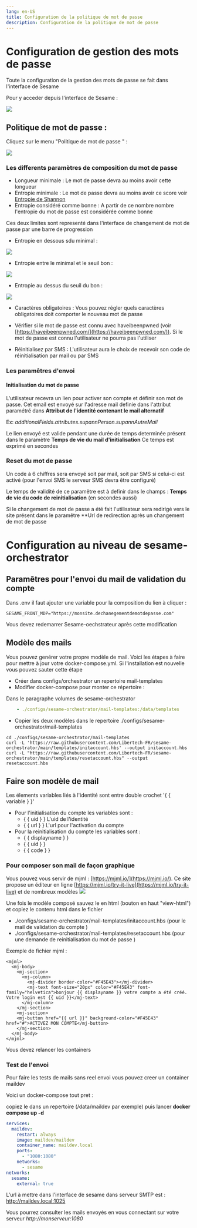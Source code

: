 ```yaml
---
lang: en-US
title: Configuration de la politique de mot de passe
description: Configuration de la politique de mot de passe
---
```

# Configuration de gestion des mots de passe

Toute la configuration de la gestion des mots de passe se fait dans l'interface de Sesame

Pour y acceder depuis l'interface de Sesame : 

![](.config-gestion-mdp_images/59f4a9e2.png)


## Politique de mot de passe : 

Cliquez sur le menu "Politique de mot de passe " : 

![](.config-gestion-mdp_images/5060f9da.png)

### Les differents paramètres de composition du mot de passe 
* Longueur minimale : Le mot de passe devra au moins avoir cette longueur
* Entropie minimale : Le mot de passe devra au moins avoir ce score voir [Entropie de Shannon](https://fr.wikipedia.org/wiki/Entropie_de_Shannon)
* Entropie considéré comme bonne : A partir de ce nombre nombre l'entropie du mot de passe est considérée comme bonne 

Ces deux limites sont representé dans l'interface de changement de mot de passe par une barre de progression 
* Entropie en dessous sdu minimal :

![](.config-gestion-mdp_images/27b2c6b2.png)
* Entropie entre le minimal et le seuil bon :

![](.config-gestion-mdp_images/65419e95.png)
* Entropie au dessus du seuil du bon : 

![](.config-gestion-mdp_images/c11eea52.png)

* Caractères obligatoires : Vous pouvez régler quels caractères obligatoires doit comporter le nouveau mot de passe 
* Vérifier si le mot de passe est connu avec haveibeenpwned (voir [https://haveibeenpwned.com/](https://haveibeenpwned.com/)). Si le mot de passe est connu l'utilisateur ne pourra pas l'utiliser

* Réinitialisez par SMS : L'utilisateur aura le choix de recevoir son code de réinitialisation par mail ou par SMS
### Les paramêtres d'envoi
#### Initialisation du mot de passe 
L'utilisateur recevra un lien pour activer son compte et définir son mot de passe. Cet email est envoyé sur l'adresse mail definie dans l'attribut paramétré
dans **Attribut de l'identité contenant le mail alternatif**

Ex: *additionalFields.attributes.supannPerson.supannAutreMail*

Le lien envoyé est valide pendant une durée de temps determinée présent dans le paramètre **Temps de vie du mail d'initialisation** Ce temps est exprimé en secondes 

### Reset du mot de passe 
Un code à 6 chiffres sera envoyé soit par mail, soit par SMS si celui-ci est activé (pour l'envoi SMS le serveur SMS devra être configuré)

Le temps de validité de ce paramêtre est à definir dans le champs : **Temps de vie du code de reinitialisation** (en secondes aussi)

Si le changement de mot de passe a été fait l'utilisateur sera redirigé vers le site présent dans le paramêtre **Url de redirection après un changement de mot de passe
# Configuration au niveau de sesame-orchestrator 
## Paramêtres pour l'envoi du mail de validation du compte
Dans .env il faut ajouter une variable pour la composition du lien à cliquer : 
```
SESAME_FRONT_MDP="https://monsite.dechanegementdemotdepasse.com"
```
Vous devez redemarrer Sesame-oechstrateur après cette modification

## Modèle des mails 
Vous pouvez genérer votre propre modèle de mail. Voici les étapes à faire pour mettre à jour votre docker-compose.yml. Si l'installation est nouvelle vous pouvez sauter cette étape
* Créer dans configs/orchestrator un repertoire mail-templates
* Modifier docker-compose pour monter ce répertoire : 

Dans le paragraphe volumes de sesame-orchestrator
```yaml
    - ./configs/sesame-orchestrator/mail-templates:/data/templates 
```
* Copier les deux modèles dans le repertoire ./configs/sesame-orchestrator/mail-templates
```shell
cd ./configs/sesame-orchestrator/mail-templates
curl -L 'https://raw.githubusercontent.com/Libertech-FR/sesame-orchestrator/main/templates/initaccount.hbs' --output initaccount.hbs
curl -L "https://raw.githubusercontent.com/Libertech-FR/sesame-orchestrator/main/templates/resetaccount.hbs" --output resetaccount.hbs
```
## Faire son modèle de mail 
Les élements variables liés à l'identité sont entre double crochet '\{ \{ variable \} \}'

* Pour l'initialisation du compte les variables sont : 
    * \{ \{ uid \} \} L'uid de l'identité
    * \{ \{ url \} \} L'url pour l'activation du compte
* Pour la reinitialisation du compte les variables sont : 
    * \{ \{ displayname \} \}
    * \{ \{ uid \} \}
    * \{ \{ code \} \}

### Pour composer son mail de façon graphique 
Vous pouvez vous servir de mjml : [https://mjml.io/](https://mjml.io/). Ce site propose un éditeur en ligne [https://mjml.io/try-it-live](https://mjml.io/try-it-live) et de nombreux modèles 
![](.config-gestion-mdp_images/084e8a86.png)

Une fois le modèle composé sauvez le en html (bouton en haut  "view-html") et copiez le contenu html dans le fichier 
* ./configs/sesame-orchestrator/mail-templates/initaccount.hbs (pour le mail de validation du compte )
* ./configs/sesame-orchestrator/mail-templates/resetaccount.hbs (pour une demande de reinitialisation du mot de passe )

Exemple de fichier mjml : 
```
<mjml>
  <mj-body>
    <mj-section>
      <mj-column>
        <mj-divider border-color="#F45E43"></mj-divider>
        <mj-text font-size="20px" color="#F45E43" font-family="helvetica">bonjour {{ displayname }} votre compte a été créé. Votre login est {{ uid }}</mj-text>
      </mj-column>
    </mj-section>
    <mj-section>
    <mj-button href="{{ url }}" background-color="#F45E43" href="#">ACTIVEZ MON COMPTE</mj-button>
    </mj-section>
  </mj-body>
</mjml>
```
Vous devez relancer les containers 

### Test de l'envoi 
Pour faire les tests de mails sans reel envoi vous pouvez creer un container maildev 

Voici un docker-compose tout pret : 

copiez le dans un repertoire (/data/maildev par exemple) puis lancer **docker compose up -d** 
```yaml 
services:
  maildev:
    restart: always
    image: maildev/maildev
    container_name: maildev.local
    ports:
      - "1080:1080"	
    networks:
      - sesame
networks:
  sesame: 
    external: true      
```

L'url à mettre dans l'interface de sesame dans serveur SMTP est : http://maildev.local:1025

Vous pourrez consulter les mails envoyés en vous connectant sur votre serveur *http://monserveur:1080*
